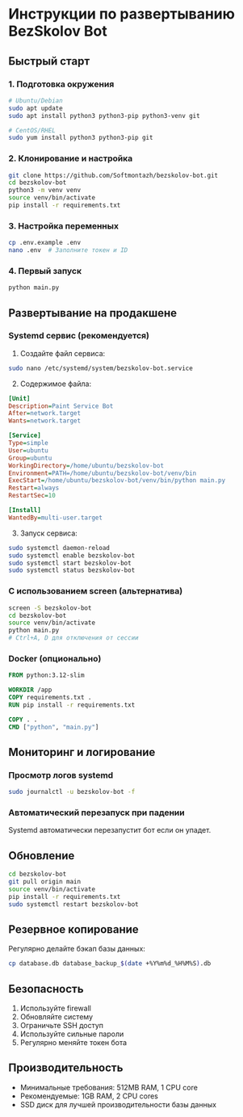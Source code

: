 # Инструкции по развертыванию BezSkolov Bot

## Быстрый старт

### 1. Подготовка окружения
```bash
# Ubuntu/Debian
sudo apt update
sudo apt install python3 python3-pip python3-venv git

# CentOS/RHEL
sudo yum install python3 python3-pip git
```

### 2. Клонирование и настройка
```bash
git clone https://github.com/Softmontazh/bezskolov-bot.git
cd bezskolov-bot
python3 -m venv venv
source venv/bin/activate
pip install -r requirements.txt
```

### 3. Настройка переменных
```bash
cp .env.example .env
nano .env  # Заполните токен и ID
```

### 4. Первый запуск
```bash
python main.py
```

## Развертывание на продакшене

### Systemd сервис (рекомендуется)

1. Создайте файл сервиса:
```bash
sudo nano /etc/systemd/system/bezskolov-bot.service
```

2. Содержимое файла:
```ini
[Unit]
Description=Paint Service Bot
After=network.target
Wants=network.target

[Service]
Type=simple
User=ubuntu
Group=ubuntu
WorkingDirectory=/home/ubuntu/bezskolov-bot
Environment=PATH=/home/ubuntu/bezskolov-bot/venv/bin
ExecStart=/home/ubuntu/bezskolov-bot/venv/bin/python main.py
Restart=always
RestartSec=10

[Install]
WantedBy=multi-user.target
```

3. Запуск сервиса:
```bash
sudo systemctl daemon-reload
sudo systemctl enable bezskolov-bot
sudo systemctl start bezskolov-bot
sudo systemctl status bezskolov-bot
```

### С использованием screen (альтернатива)
```bash
screen -S bezskolov-bot
cd bezskolov-bot
source venv/bin/activate
python main.py
# Ctrl+A, D для отключения от сессии
```

### Docker (опционально)
```dockerfile
FROM python:3.12-slim

WORKDIR /app
COPY requirements.txt .
RUN pip install -r requirements.txt

COPY . .
CMD ["python", "main.py"]
```

## Мониторинг и логирование

### Просмотр логов systemd
```bash
sudo journalctl -u bezskolov-bot -f
```

### Автоматический перезапуск при падении
Systemd автоматически перезапустит бот если он упадет.

## Обновление

```bash
cd bezskolov-bot
git pull origin main
source venv/bin/activate
pip install -r requirements.txt
sudo systemctl restart bezskolov-bot
```

## Резервное копирование

Регулярно делайте бэкап базы данных:
```bash
cp database.db database_backup_$(date +%Y%m%d_%H%M%S).db
```

## Безопасность

1. Используйте firewall
2. Обновляйте систему
3. Ограничьте SSH доступ
4. Используйте сильные пароли
5. Регулярно меняйте токен бота

## Производительность

- Минимальные требования: 512MB RAM, 1 CPU core
- Рекомендуемые: 1GB RAM, 2 CPU cores
- SSD диск для лучшей производительности базы данных
